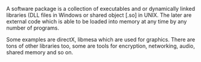 A software package is a collection of executables and or dynamically linked libraries (DLL files in Windows or shared object [.so] in UNIX. The later are external code which is able to be loaded into memory at any time by any number of programs.

Some examples are directX, libmesa which are used for graphics. There are tons of other libraries too, some are tools for encryption, networking, audio, shared memory and so on.

